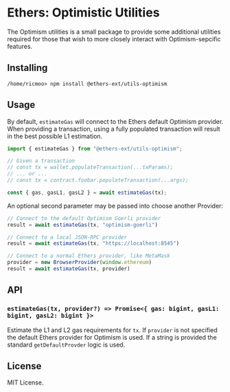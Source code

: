 Ethers: Optimistic Utilities
============================

The Optimism utilities is a small package to provide some
additional utilities required for those that wish to more
closely interact with Optimism-sepcific features.


Installing
----------

```shell
/home/ricmoo> npm install @ethers-ext/utils-optimism
```


Usage
-----

By default, `estimateGas` will connect to the Ethers default Optimism
provider. When providing a transaction, using a fully populated
transaction will result in the best possible L1 estimation.

```javascript
import { estimateGas } from "@ethers-ext/utils-optimism";

// Given a transaction
// const tx = wallet.populateTransaction(...txParams);
// ... or ...
// const tx = contract.foobar.populateTransaction(...args);

const { gas, gasL1, gasL2 } = await estimateGas(tx);
```

An optional second parameter may be passed into choose another
Provider:

```javascript
// Connect to the default Optimism Goerli provider
result = await estimateGas(tx, "optimism-goerli")

// Connect to a local JSON-RPC provider
result = await estimateGas(tx, "https://localhost:8545")

// Connect to a normal Ethers provider, like MetaMask
provider = new BrowserProvider(window.ethereum)
result = await estimateGas(tx, provider)
```


API
---

### `estimateGas(tx, provider?) => Promise<{ gas: bigint, gasL1: bigint, gasL2: bigint }>`

Estimate the L1 and L2 gas requirements for `tx`. If `provider` is
not specified the default Ethers provider for Optimism is used. If
a string is provided the standard `getDefaultProvder` logic is used.


License
-------

MIT License.
